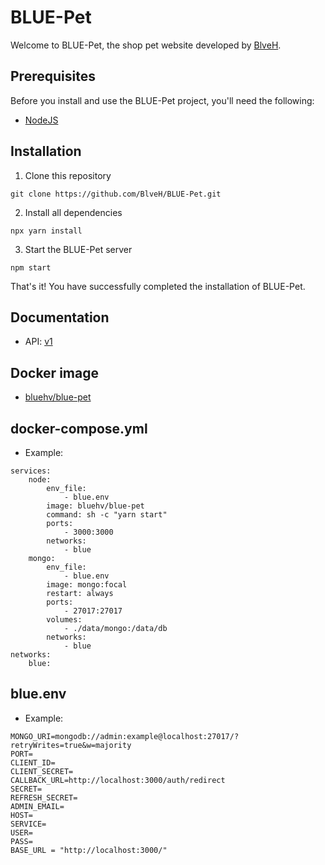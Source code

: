 # BLUE-Pet

Welcome to BLUE-Pet, the shop pet website developed by [BlveH](https://github.com/BlveH).

## Prerequisites

Before you install and use the BLUE-Pet project, you'll need the following:

- [NodeJS](https://nodejs.org/en/)

## Installation

1.  Clone this repository

```
git clone https://github.com/BlveH/BLUE-Pet.git
```

2.  Install all dependencies

```
npx yarn install
```

3.  Start the BLUE-Pet server

```
npm start
```

That's it! You have successfully completed the installation of BLUE-Pet.

## Documentation

- API: [v1](https://documenter.getpostman.com/view/20764163/2s93RWMq5a)

## Docker image

- [bluehv/blue-pet](https://hub.docker.com/repository/docker/bluehv/blue-pet/general)

## docker-compose.yml

- Example:

```
services:
    node:
        env_file:
            - blue.env
        image: bluehv/blue-pet
        command: sh -c "yarn start"
        ports:
            - 3000:3000
        networks:
            - blue
    mongo:
        env_file:
            - blue.env
        image: mongo:focal
        restart: always
        ports:
            - 27017:27017
        volumes:
            - ./data/mongo:/data/db
        networks:
            - blue
networks:
    blue:
```

## blue.env

- Example:

```
MONGO_URI=mongodb://admin:example@localhost:27017/?retryWrites=true&w=majority
PORT=
CLIENT_ID=
CLIENT_SECRET=
CALLBACK_URL=http://localhost:3000/auth/redirect
SECRET=
REFRESH_SECRET=
ADMIN_EMAIL=
HOST=
SERVICE=
USER=
PASS=
BASE_URL = "http://localhost:3000/"
```
